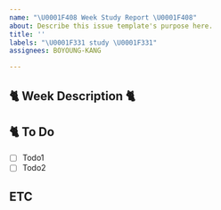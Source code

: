 ```yaml
---
name: "\U0001F408 Week Study Report \U0001F408"
about: Describe this issue template's purpose here.
title: ''
labels: "\U0001F331 study \U0001F331"
assignees: BOYOUNG-KANG

---
```


## 🐈 Week Description 🐈

##  🐈 To Do

- [ ] Todo1
- [ ] Todo2

## ETC
